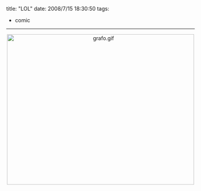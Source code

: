 title: "LOL"
date: 2008/7/15 18:30:50
tags:
- comic
---
<a href="http://bigeyedeer.wordpress.com/2008/07/15/this-cartoon-wrote-a-sweary-word-on-your-toilet-wall/"><img class="mt-image-center" style="margin: 0pt auto 20px; text-align: center; display: block;" src="/files/misc/grafo.gif" alt="grafo.gif" width="500" height="402" /></a>
